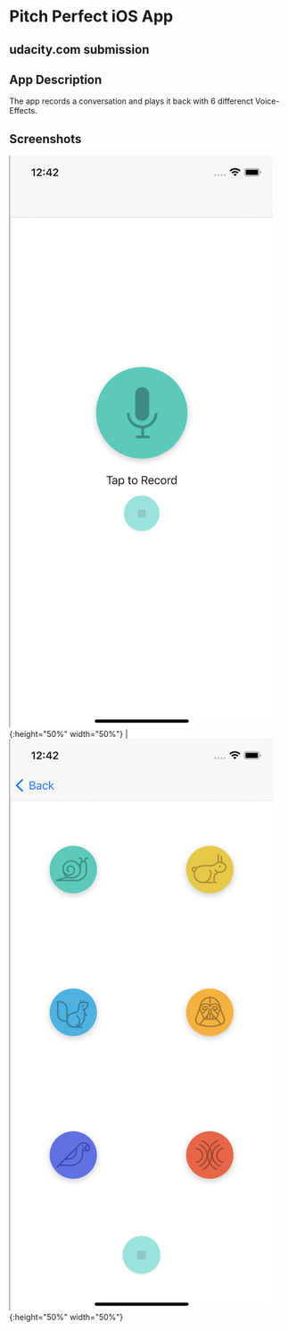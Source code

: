 # Pitch Perfect iOS App
## udacity.com submission

## App Description

The app records a conversation and plays it back with 6 differenct Voice-Effects.

## Screenshots
![record screen](Images/Pitch-Perfect-Record-Screen.png) {:height="50%" width="50%"} | ![playback screen](Images/Pitch-Perfect-Playback-Screen.png) {:height="50%" width="50%"}
